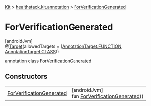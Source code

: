 
[Kit](../../../kit.html) > [healthstack.kit.annotation](../index.html) > [ForVerificationGenerated](index.html)



# ForVerificationGenerated



[androidJvm]\
@[Target](https://kotlinlang.org/api/latest/jvm/stdlib/kotlin.annotation/-target/index.html)(allowedTargets = [[AnnotationTarget.FUNCTION](https://kotlinlang.org/api/latest/jvm/stdlib/kotlin.annotation/-annotation-target/-f-u-n-c-t-i-o-n/index.html), [AnnotationTarget.CLASS](https://kotlinlang.org/api/latest/jvm/stdlib/kotlin.annotation/-annotation-target/-c-l-a-s-s/index.html)])



annotation class [ForVerificationGenerated](index.html)



## Constructors


| | |
|---|---|
| [ForVerificationGenerated](-for-verification-generated.html) | [androidJvm]<br>fun [ForVerificationGenerated](-for-verification-generated.html)() |

